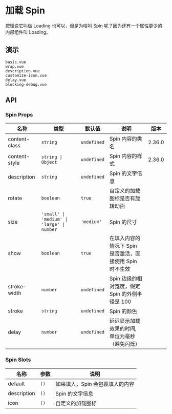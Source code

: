 # 加载 Spin

按理说它叫做 Loading 也可以，但是为啥叫 Spin 呢？因为还有一个属性更少的内部组件叫 Loading。

## 演示

```demo
basic.vue
wrap.vue
description.vue
customize-icon.vue
delay.vue
blocking-debug.vue
```

## API

### Spin Props

| 名称 | 类型 | 默认值 | 说明 | 版本 |
| --- | --- | --- | --- | --- |
| content-class | `string` | `undefined` | Spin 内容的类名 | 2.36.0 |
| content-style | `string \| Object` | `undefined` | Spin 内容的样式 | 2.36.0 |
| description | `string` | `undefined` | Spin 的文字信息 |
| rotate | `boolean` | `true` | 自定义的加载图标是否有旋转动画 |
| size | `'small' \| 'medium' \| 'large' \| number` | `'medium'` | Spin 的尺寸 |
| show | `boolean` | `true` | 在填入内容的情况下 Spin 是否激活，直接使用 Spin 时不生效 |
| stroke-width | `number` | `undefined` | Spin 边缘的相对宽度，假定 Spin 的外侧半径是 100 |
| stroke | `string` | `undefined` | Spin 的颜色 |
| delay | `number` | `undefined` | 延迟显示加载效果的时间, 单位为毫秒（避免闪烁） |

### Spin Slots

| 名称        | 参数 | 说明                            |
| ----------- | ---- | ------------------------------- |
| default     | `()` | 如果填入，Spin 会包裹填入的内容 |
| description | `()` | Spin 的文字信息                 |
| icon        | `()` | 自定义的加载图标                |
